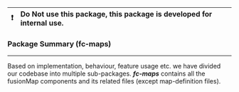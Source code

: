 <table>
<thead>
<tr>
<th align="right"><g-emoji class="g-emoji" alias="exclamation" fallback-src="https://github.githubassets.com/images/icons/emoji/unicode/2757.png">❗️</g-emoji></th>
<th align="left">Do Not use this package, this package is developed for internal use.</th>
</tr>
</thead>
</table>

### Package Summary (fc-maps)
--------------------------------
Based on implementation, behaviour, feature usage etc. we have divided our codebase into multiple sub-packages. ***fc-maps*** contains all the fusionMap components and its related files (except map-definition files).

